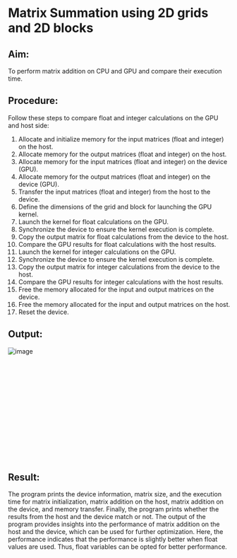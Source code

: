 # Matrix Summation using 2D grids and 2D blocks

## Aim:
To perform matrix addition on CPU and GPU and compare their execution time.


## Procedure:
Follow these steps to compare float and integer calculations on the GPU and host side:
1. Allocate and initialize memory for the input matrices (float and integer) on the host.
2. Allocate memory for the output matrices (float and integer) on the host.
3. Allocate memory for the input matrices (float and integer) on the device (GPU).
4. Allocate memory for the output matrices (float and integer) on the device (GPU).
5. Transfer the input matrices (float and integer) from the host to the device.
6. Define the dimensions of the grid and block for launching the GPU kernel.
7. Launch the kernel for float calculations on the GPU.
8. Synchronize the device to ensure the kernel execution is complete.
9. Copy the output matrix for float calculations from the device to the host.
10. Compare the GPU results for float calculations with the host results.
11. Launch the kernel for integer calculations on the GPU.
12. Synchronize the device to ensure the kernel execution is complete.
13. Copy the output matrix for integer calculations from the device to the host.
14. Compare the GPU results for integer calculations with the host results.
15. Free the memory allocated for the input and output matrices on the device.
16. Free the memory allocated for the input and output matrices on the host.
17. Reset the device.
## Output:

![image](https://github.com/Marinto-Richee/Parallel-Computing-Architecture/assets/65499285/dee5a19d-b22f-4b3b-a35b-3d959d22cc1a)

<br><br><br><br><br><br><br><br><br><br><br><br><br>

## Result:
The program prints the device information, matrix size, and the execution time for matrix initialization, matrix addition on the host, matrix addition on the device, and memory transfer. Finally, the program prints whether the results from the host and the device match or not. The output of the program provides insights into the performance of matrix addition on the host and the device, which can be used for further optimization.
Here, the performance indicates that the performance is slightly better when float values are used. Thus, float variables can be opted for better performance.
